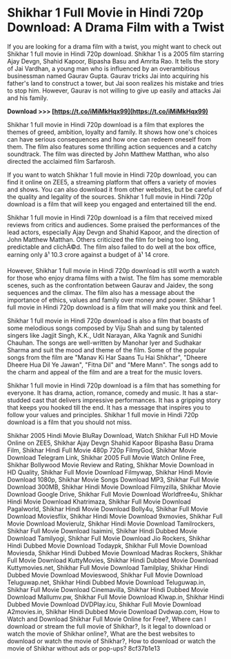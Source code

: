 # Shikhar 1 Full Movie in Hindi 720p Download: A Drama Film with a Twist
  
If you are looking for a drama film with a twist, you might want to check out Shikhar 1 full movie in Hindi 720p download. Shikhar 1 is a 2005 film starring Ajay Devgn, Shahid Kapoor, Bipasha Basu and Amrita Rao. It tells the story of Jai Vardhan, a young man who is influenced by an overambitious businessman named Gaurav Gupta. Gaurav tricks Jai into acquiring his father's land to construct a tower, but Jai soon realizes his mistake and tries to stop him. However, Gaurav is not willing to give up easily and attacks Jai and his family.
 
**Download >>> [https://t.co/iMiMkHqx99](https://t.co/iMiMkHqx99)**


  
Shikhar 1 full movie in Hindi 720p download is a film that explores the themes of greed, ambition, loyalty and family. It shows how one's choices can have serious consequences and how one can redeem oneself from them. The film also features some thrilling action sequences and a catchy soundtrack. The film was directed by John Matthew Matthan, who also directed the acclaimed film Sarfarosh.
  
If you want to watch Shikhar 1 full movie in Hindi 720p download, you can find it online on ZEE5, a streaming platform that offers a variety of movies and shows. You can also download it from other websites, but be careful of the quality and legality of the sources. Shikhar 1 full movie in Hindi 720p download is a film that will keep you engaged and entertained till the end.
  
Shikhar 1 full movie in Hindi 720p download is a film that received mixed reviews from critics and audiences. Some praised the performances of the lead actors, especially Ajay Devgn and Shahid Kapoor, and the direction of John Matthew Matthan. Others criticized the film for being too long, predictable and clichÃ©d. The film also failed to do well at the box office, earning only â¹ 10.3 crore against a budget of â¹ 14 crore.
  
However, Shikhar 1 full movie in Hindi 720p download is still worth a watch for those who enjoy drama films with a twist. The film has some memorable scenes, such as the confrontation between Gaurav and Jaidev, the song sequences and the climax. The film also has a message about the importance of ethics, values and family over money and power. Shikhar 1 full movie in Hindi 720p download is a film that will make you think and feel.
  
Shikhar 1 full movie in Hindi 720p download is also a film that boasts of some melodious songs composed by Viju Shah and sung by talented singers like Jagjit Singh, K.K., Udit Narayan, Alka Yagnik and Sunidhi Chauhan. The songs are well-written by Manohar Iyer and Sudhakar Sharma and suit the mood and theme of the film. Some of the popular songs from the film are "Manav Ki Har Saans Tu Hai Shikhar", "Dheere Dheere Hua Dil Ye Jawan", "Fitna Dil" and "Mere Mann". The songs add to the charm and appeal of the film and are a treat for the music lovers.
  
Shikhar 1 full movie in Hindi 720p download is a film that has something for everyone. It has drama, action, romance, comedy and music. It has a star-studded cast that delivers impressive performances. It has a gripping story that keeps you hooked till the end. It has a message that inspires you to follow your values and principles. Shikhar 1 full movie in Hindi 720p download is a film that you should not miss.
 
Shikhar 2005 Hindi Movie BluRay Download,  Watch Shikhar Full HD Movie Online on ZEE5,  Shikhar Ajay Devgn Shahid Kapoor Bipasha Basu Drama Film,  Shikhar Hindi Full Movie 480p 720p FilmyGod,  Shikhar Movie Download Telegram Link,  Shikhar 2005 Full Movie Watch Online Free,  Shikhar Bollywood Movie Review and Rating,  Shikhar Movie Download in HD Quality,  Shikhar Full Movie Download Filmywap,  Shikhar Hindi Movie Download 1080p,  Shikhar Movie Songs Download MP3,  Shikhar Full Movie Download 300MB,  Shikhar Hindi Movie Download Filmyzilla,  Shikhar Movie Download Google Drive,  Shikhar Full Movie Download Worldfree4u,  Shikhar Hindi Movie Download Khatrimaza,  Shikhar Full Movie Download Pagalworld,  Shikhar Hindi Movie Download Bolly4u,  Shikhar Full Movie Download Moviesflix,  Shikhar Hindi Movie Download 9xmovies,  Shikhar Full Movie Download Movierulz,  Shikhar Hindi Movie Download Tamilrockers,  Shikhar Full Movie Download Isaimini,  Shikhar Hindi Dubbed Movie Download Tamilyogi,  Shikhar Full Movie Download Jio Rockers,  Shikhar Hindi Dubbed Movie Download Todaypk,  Shikhar Full Movie Download Moviesda,  Shikhar Hindi Dubbed Movie Download Madras Rockers,  Shikhar Full Movie Download KuttyMovies,  Shikhar Hindi Dubbed Movie Download Kuttymovies.net,  Shikhar Full Movie Download Tamilplay,  Shikhar Hindi Dubbed Movie Download Movieswood,  Shikhar Full Movie Download Teluguwap.net,  Shikhar Hindi Dubbed Movie Download Teluguwap.in,  Shikhar Full Movie Download Cinemavilla,  Shikhar Hindi Dubbed Movie Download Mallumv.pw,  Shikhar Full Movie Download Klwap.in,  Shikhar Hindi Dubbed Movie Download DVDPlay.icu,  Shikhar Full Movie Download A2movies.in,  Shikhar Hindi Dubbed Movie Download Dvdwap.com,  How to Watch and Download Shikhar Full Movie Online for Free?,  Where can I download or stream the full movie of Shikhar?,  Is it legal to download or watch the movie of Shikhar online?,  What are the best websites to download or watch the movie of Shikhar?,  How to download or watch the movie of Shikhar without ads or pop-ups?
 8cf37b1e13
 
